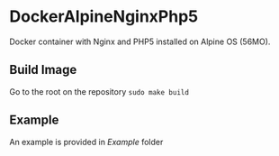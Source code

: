 # DockerAlpineNginxPhp5
Docker container with Nginx and PHP5 installed on Alpine OS (56MO).

## Build Image
Go to the root on the repository
`sudo make build`

## Example
An example is provided in *Example* folder